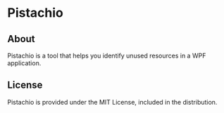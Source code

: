 Pistachio
=========

About
-----

Pistachio is a tool that helps you identify unused resources in a WPF application.

License
-------

Pistachio is provided under the MIT License, included in the distribution.
